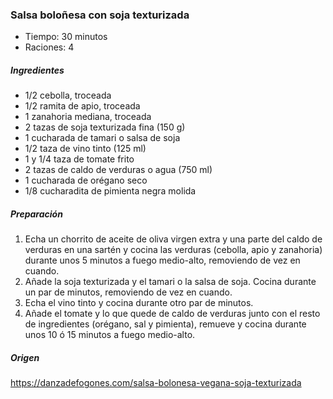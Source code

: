 ### Salsa boloñesa con soja texturizada

* Tiempo: 30 minutos
* Raciones: 4


##### Ingredientes

* 1/2 cebolla, troceada
* 1/2 ramita de apio, troceada
* 1 zanahoria mediana, troceada
* 2 tazas de soja texturizada fina (150 g)
* 1 cucharada de tamari o salsa de soja
* 1/2 taza de vino tinto (125 ml)
* 1 y 1/4 taza de tomate frito
* 2 tazas de caldo de verduras o agua (750 ml)
* 1 cucharada de orégano seco
* 1/8 cucharadita de pimienta negra molida

##### Preparación

1. Echa un chorrito de aceite de oliva virgen extra y una parte del caldo de verduras en una sartén y cocina las verduras (cebolla, apio y zanahoria) durante unos 5 minutos a fuego medio-alto, removiendo de vez en cuando.
2. Añade la soja texturizada y el tamari o la salsa de soja. Cocina durante un par de minutos, removiendo de vez en cuando.
3. Echa el vino tinto y cocina durante otro par de minutos.
4. Añade el tomate y lo que quede de caldo de verduras junto con el resto de ingredientes (orégano, sal y pimienta), remueve y cocina durante unos 10 ó 15 minutos a fuego medio-alto.

##### Origen
https://danzadefogones.com/salsa-bolonesa-vegana-soja-texturizada
